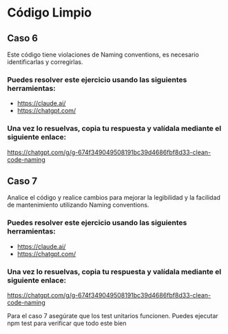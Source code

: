 # Código Limpio

## Caso 6

Este código tiene violaciones de Naming conventions, es necesario identificarlas y corregirlas.

### Puedes resolver este ejercicio usando las siguientes herramientas:

- https://claude.ai/
- https://chatgpt.com/

### Una vez lo resuelvas, copia tu respuesta y valídala mediante el siguiente enlace:

https://chatgpt.com/g/g-674f349049508191bc39d4686fbf8d33-clean-code-naming

## Caso 7

Analice el código y realice cambios para mejorar la legibilidad y la facilidad de mantenimiento utilizando Naming conventions.

### Puedes resolver este ejercicio usando las siguientes herramientas:

- https://claude.ai/
- https://chatgpt.com/

### Una vez lo resuelvas, copia tu respuesta y valídala mediante el siguiente enlace:

https://chatgpt.com/g/g-674f349049508191bc39d4686fbf8d33-clean-code-naming

Para el caso 7 asegúrate que los test unitarios funcionen. Puedes ejecutar npm test para verificar que todo este bien
